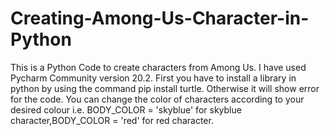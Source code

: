 # Creating-Among-Us-Character-in-Python
This is a Python Code to create characters from Among Us. 
I have used Pycharm Community version 20.2. 
First you have to install a library in python by using the command pip install turtle. Otherwise it will show error for the code.
You can change the color of characters according to your desired colour i.e. BODY_COLOR = 'skyblue' for skyblue character,BODY_COLOR = 'red' for red character.


